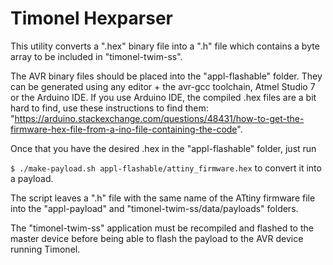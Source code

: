 Timonel Hexparser
=================

This utility converts a ".hex" binary file into a ".h" file which contains a byte array to be included in "timonel-twim-ss".

The AVR binary files should be placed into the "appl-flashable" folder. They can be generated using any editor + the avr-gcc toolchain, Atmel Studio 7 or the Arduino IDE. If you use Arduino IDE, the compiled .hex files are a bit hard to find, use these instructions to find them: "https://arduino.stackexchange.com/questions/48431/how-to-get-the-firmware-hex-file-from-a-ino-file-containing-the-code".

Once that you have the desired .hex in the "appl-flashable" folder, just run

```$ ./make-payload.sh appl-flashable/attiny_firmware.hex``` to convert it into a payload.

The script leaves a ".h" file with the same name of the ATtiny firmware file into the "appl-payload" and "timonel-twim-ss/data/payloads" folders.

The "timonel-twim-ss" application must be recompiled and flashed to the master device before being able to flash the payload to the AVR device running Timonel.
